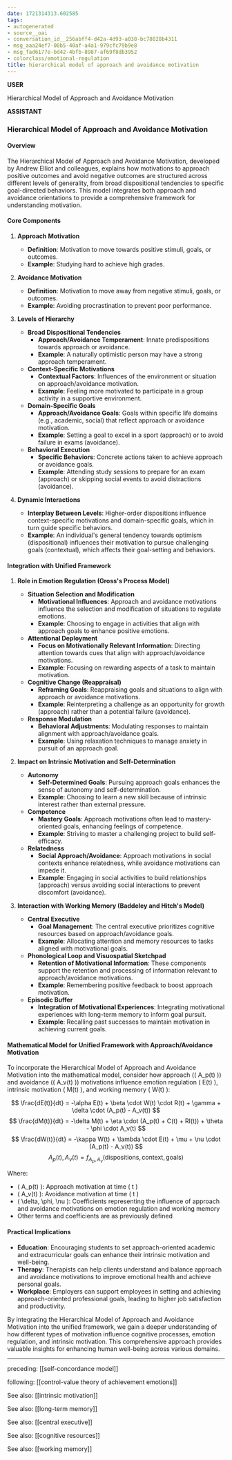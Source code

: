```yaml
---
date: 1721314313.602585
tags:
- autogenerated
- source__oai
- conversation_id__256abff4-d42a-4d93-a038-bc78028b4311
- msg_aaa24ef7-00b5-40af-a4a1-979cfc79b9e8
- msg_fad6177e-bd42-4bfb-8987-af69f8db3952
- colorclass/emotional-regulation
title: hierarchical model of approach and avoidance motivation
---
```


**USER**

Hierarchical Model of Approach and Avoidance Motivation


**ASSISTANT**

### Hierarchical Model of Approach and Avoidance Motivation

#### Overview
The Hierarchical Model of Approach and Avoidance Motivation, developed by Andrew Elliot and colleagues, explains how motivations to approach positive outcomes and avoid negative outcomes are structured across different levels of generality, from broad dispositional tendencies to specific goal-directed behaviors. This model integrates both approach and avoidance orientations to provide a comprehensive framework for understanding motivation.

#### Core Components
1. **Approach Motivation**
   - **Definition**: Motivation to move towards positive stimuli, goals, or outcomes.
   - **Example**: Studying hard to achieve high grades.

2. **Avoidance Motivation**
   - **Definition**: Motivation to move away from negative stimuli, goals, or outcomes.
   - **Example**: Avoiding procrastination to prevent poor performance.

3. **Levels of Hierarchy**
   - **Broad Dispositional Tendencies**
     - **Approach/Avoidance Temperament**: Innate predispositions towards approach or avoidance.
     - **Example**: A naturally optimistic person may have a strong approach temperament.
   - **Context-Specific Motivations**
     - **Contextual Factors**: Influences of the environment or situation on approach/avoidance motivation.
     - **Example**: Feeling more motivated to participate in a group activity in a supportive environment.
   - **Domain-Specific Goals**
     - **Approach/Avoidance Goals**: Goals within specific life domains (e.g., academic, social) that reflect approach or avoidance motivation.
     - **Example**: Setting a goal to excel in a sport (approach) or to avoid failure in exams (avoidance).
   - **Behavioral Execution**
     - **Specific Behaviors**: Concrete actions taken to achieve approach or avoidance goals.
     - **Example**: Attending study sessions to prepare for an exam (approach) or skipping social events to avoid distractions (avoidance).

4. **Dynamic Interactions**
   - **Interplay Between Levels**: Higher-order dispositions influence context-specific motivations and domain-specific goals, which in turn guide specific behaviors.
   - **Example**: An individual's general tendency towards optimism (dispositional) influences their motivation to pursue challenging goals (contextual), which affects their goal-setting and behaviors.

#### Integration with Unified Framework

1. **Role in Emotion Regulation (Gross's Process Model)**
   - **Situation Selection and Modification**
     - **Motivational Influences**: Approach and avoidance motivations influence the selection and modification of situations to regulate emotions.
     - **Example**: Choosing to engage in activities that align with approach goals to enhance positive emotions.
   - **Attentional Deployment**
     - **Focus on Motivationally Relevant Information**: Directing attention towards cues that align with approach/avoidance motivations.
     - **Example**: Focusing on rewarding aspects of a task to maintain motivation.
   - **Cognitive Change (Reappraisal)**
     - **Reframing Goals**: Reappraising goals and situations to align with approach or avoidance motivations.
     - **Example**: Reinterpreting a challenge as an opportunity for growth (approach) rather than a potential failure (avoidance).
   - **Response Modulation**
     - **Behavioral Adjustments**: Modulating responses to maintain alignment with approach/avoidance goals.
     - **Example**: Using relaxation techniques to manage anxiety in pursuit of an approach goal.

2. **Impact on Intrinsic Motivation and Self-Determination**
   - **Autonomy**
     - **Self-Determined Goals**: Pursuing approach goals enhances the sense of autonomy and self-determination.
     - **Example**: Choosing to learn a new skill because of intrinsic interest rather than external pressure.
   - **Competence**
     - **Mastery Goals**: Approach motivations often lead to mastery-oriented goals, enhancing feelings of competence.
     - **Example**: Striving to master a challenging project to build self-efficacy.
   - **Relatedness**
     - **Social Approach/Avoidance**: Approach motivations in social contexts enhance relatedness, while avoidance motivations can impede it.
     - **Example**: Engaging in social activities to build relationships (approach) versus avoiding social interactions to prevent discomfort (avoidance).

3. **Interaction with Working Memory (Baddeley and Hitch's Model)**
   - **Central Executive**
     - **Goal Management**: The central executive prioritizes cognitive resources based on approach/avoidance goals.
     - **Example**: Allocating attention and memory resources to tasks aligned with motivational goals.
   - **Phonological Loop and Visuospatial Sketchpad**
     - **Retention of Motivational Information**: These components support the retention and processing of information relevant to approach/avoidance motivations.
     - **Example**: Remembering positive feedback to boost approach motivation.
   - **Episodic Buffer**
     - **Integration of Motivational Experiences**: Integrating motivational experiences with long-term memory to inform goal pursuit.
     - **Example**: Recalling past successes to maintain motivation in achieving current goals.

#### Mathematical Model for Unified Framework with Approach/Avoidance Motivation
To incorporate the Hierarchical Model of Approach and Avoidance Motivation into the mathematical model, consider how approach (\( A_p(t) \)) and avoidance (\( A_v(t) \)) motivations influence emotion regulation \( E(t) \), intrinsic motivation \( M(t) \), and working memory \( W(t) \):

$$ \frac{dE(t)}{dt} = -\alpha E(t) + \beta \cdot W(t) \cdot R(t) + \gamma + \delta \cdot (A_p(t) - A_v(t)) $$
$$ \frac{dM(t)}{dt} = -\delta M(t) + \eta \cdot (A_p(t) + C(t) + Rl(t)) + \theta - \phi \cdot A_v(t) $$
$$ \frac{dW(t)}{dt} = -\kappa W(t) + \lambda \cdot E(t) + \mu + \nu \cdot (A_p(t) - A_v(t)) $$
$$ A_p(t), A_v(t) = f_{A_p, A_v}(\text{dispositions}, \text{context}, \text{goals}) $$

Where:
- \( A_p(t) \): Approach motivation at time \( t \)
- \( A_v(t) \): Avoidance motivation at time \( t \)
- \( \delta, \phi, \nu \): Coefficients representing the influence of approach and avoidance motivations on emotion regulation and working memory
- Other terms and coefficients are as previously defined

#### Practical Implications
- **Education**: Encouraging students to set approach-oriented academic and extracurricular goals can enhance their intrinsic motivation and well-being.
- **Therapy**: Therapists can help clients understand and balance approach and avoidance motivations to improve emotional health and achieve personal goals.
- **Workplace**: Employers can support employees in setting and achieving approach-oriented professional goals, leading to higher job satisfaction and productivity.

By integrating the Hierarchical Model of Approach and Avoidance Motivation into the unified framework, we gain a deeper understanding of how different types of motivation influence cognitive processes, emotion regulation, and intrinsic motivation. This comprehensive approach provides valuable insights for enhancing human well-being across various domains.


---

preceding: [[self-concordance model]]  


following: [[control-value theory of achievement emotions]]

See also: [[intrinsic motivation]]


See also: [[long-term memory]]


See also: [[central executive]]


See also: [[cognitive resources]]


See also: [[working memory]]